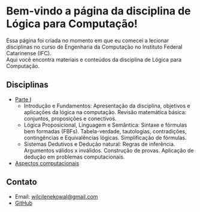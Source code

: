 # Bem-vindo a página da disciplina de Lógica para Computação!

Essa página foi criada no momento em que eu comecei a lecionar disciplinas no curso de Engenharia da Computação no Instituto Federal Catarinense (IFC).  
Aqui você encontra materiais e conteúdos da disciplina de Lógica para Computação.

## Disciplinas
- [Parte I](introducao)
  - Introdução e Fundamentos: Apresentação da disciplina, objetivos e aplicações da lógica na computação. Revisão matemática básica: conjuntos, proposições e conectivos.
  - Lógica Proposicional, Linguagem e Semântica: Sintaxe e fórmulas bem formadas (FBFs). Tabela-verdade, tautologias, contradições, contingências e Equivalências lógicas. Simplificação de fórmulas.
  - Sistemas Dedutivos e Dedução natural: Regras de inferência. Argumentos válidos x inválidos. Construção de provas. Aplicação de dedução em problemas computacionais.
- [Aspectos computacionais](aspectoscomputacionais.md)

## Contato
- Email: wilcilenekowal@gmail.com
- [GitHub](https://github.com/wilcilene)

